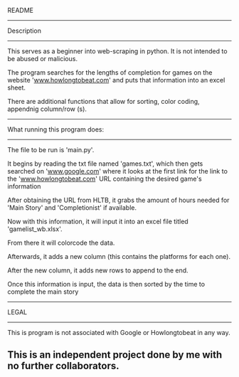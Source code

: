 README

-----------------------------------------------------------------------------------------------------------------------------------------------------------------

Description

-----------------------------------------------------------------------------------------------------------------------------------------------------------------

This serves as a beginner into web-scraping in python. It is not intended to be abused or malicious.

The program searches for the lengths of completion for games on the website 'www.howlongtobeat.com' and puts that information into an excel sheet.

There are additional functions that allow for sorting, color coding, appendnig column/row (s).

-----------------------------------------------------------------------------------------------------------------------------------------------------------------

What running this program does:

-----------------------------------------------------------------------------------------------------------------------------------------------------------------
The file to be run is 'main.py'.

It begins by reading the txt file named 'games.txt', which then gets searched on 'www.google.com' where it looks at the first link for the link to the 'www.howlongtobeat.com' URL containing the desired game's information

After obtaining the URL from HLTB, it grabs the amount of hours needed for 'Main Story' and 'Completionist' if available.

Now with this information, it will input it into an excel file titled 'gamelist_wb.xlsx'.

From there it will colorcode the data.

Afterwards, it adds a new column (this contains the platforms for each one).

After the new column, it adds new rows to append to the end.

Once this information is input, the data is then sorted by the time to complete the main story

-----------------------------------------------------------------------------------------------------------------------------------------------------------------

LEGAL

-----------------------------------------------------------------------------------------------------------------------------------------------------------------
This is program is not associated with Google or Howlongtobeat in any way.

This is an independent project done by me with no further collaborators.
-----------------------------------------------------------------------------------------------------------------------------------------------------------------
